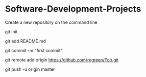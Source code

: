 # Software-Development-Projects

Create a new repository on the command line 

git init 

git add README.md

git commit -m "first commit"

git remote add origin https://github.com/rogreen/Foo.git

git push -u origin master 

